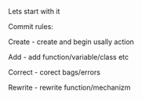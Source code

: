 Lets start with it

Commit rules:

  Create - create and begin usally action

  Add - add function/variable/class etc

  Correct - corect bags/errors 

  Rewrite - rewrite function/mechanizm
